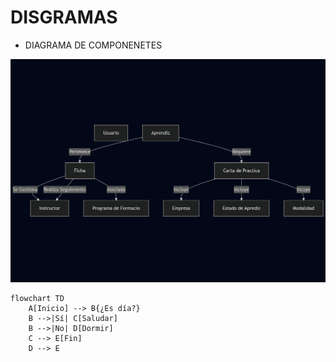 # DISGRAMAS

- DIAGRAMA DE COMPONENETES

![alt text](img/componentes.png)

```mermaid
flowchart TD
    A[Inicio] --> B{¿Es día?}
    B -->|Sí| C[Saludar]
    B -->|No| D[Dormir]
    C --> E[Fin]
    D --> E
```